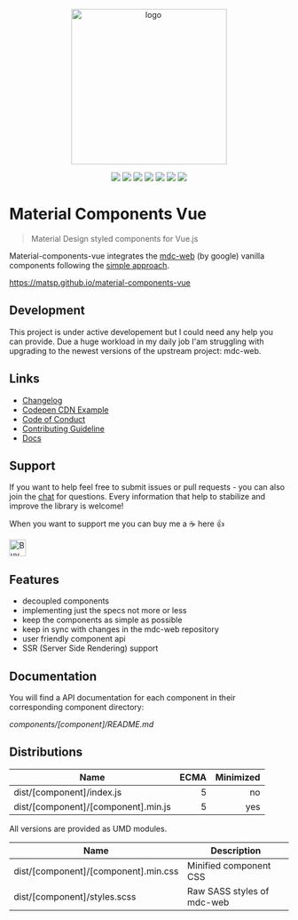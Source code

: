 <p align="center">
  <a href="https://matsp.github.io/material-components-vue" target="_blank">
    <img width="280" src="https://raw.githubusercontent.com/matsp/material-components-vue/master/docs/.vuepress/public/assets/images/mcv-hero.png" alt="logo">
  </a>
</p>

<p align="center">
  <a href="https://github.com/matsp/material-components-vue/blob/master/LICENSE"><img src="https://img.shields.io/npm/l/material-components-vue.svg"></a>
  <a href="https://www.npmjs.com/package/material-components-vue"><img src="https://img.shields.io/npm/dt/material-components-vue.svg"></a>
  <a href="https://www.npmjs.com/package/material-components-vue"><img src="https://img.shields.io/npm/v/material-components-vue.svg"></a>
  <a href="https://www.npmjs.com/package/material-components-web"><img src="https://img.shields.io/badge/mdc--web-1.0.1-green.svg"></a>
  <a href="https://travis-ci.org/matsp/material-components-vue"><img src="https://travis-ci.org/matsp/material-components-vue.svg?branch=master"></a>
  <a href="https://greenkeeper.io/"><img src="https://badges.greenkeeper.io/matsp/material-components-vue.svg"></a>
  <a href="https://discord.gg/2rXrRb5"><img src="https://img.shields.io/discord/456727669195800607.svg"></a>
</p>

# Material Components Vue

> Material Design styled components for Vue.js

Material-components-vue integrates the [mdc-web](https://github.com/material-components/material-components-web) (by google) vanilla components following the [simple approach](https://github.com/material-components/material-components-web/blob/master/docs/integrating-into-frameworks.md#the-simple-approach-wrapping-mdc-web-vanilla-components).

https://matsp.github.io/material-components-vue

## Development

This project is under active developement but I could need any help you can provide. Due a huge workload in my daily job I'am struggling with upgrading to the newest versions
of the upstream project: mdc-web.

## Links

* [Changelog](https://github.com/matsp/material-components-vue/blob/master/CHANGELOG.md)
* [Codepen CDN Example](https://codepen.io/matsp/pen/baxLOx)
* [Code of Conduct](https://github.com/matsp/material-components-vue/blob/master/CODE_OF_CONDUCT.md)
* [Contributing Guideline](https://github.com/matsp/material-components-vue/blob/master/CONTRIBUTING.md)
* [Docs](https://matsp.github.io/material-components-vue)

## Support

If you want to help feel free to submit issues or pull requests - you can also join the [chat](https://discord.gg/2rXrRb5) for questions. Every information that help to stabilize and improve the library is welcome!

When you want to support me you can buy me a :coffee: here :+1:

<a href="https://www.buymeacoffee.com/udJy54VOU" target="_blank"><img src="https://www.buymeacoffee.com/assets/img/custom_images/orange_img.png" alt="Buy Me A Coffee" style="height: 30px !important;width: auto !important;"></a>

## Features

* decoupled components
* implementing just the specs not more or less
* keep the components as simple as possible
* keep in sync with changes in the mdc-web repository
* user friendly component api
* SSR (Server Side Rendering) support

## Documentation

You will find a API documentation for each component in their corresponding component directory:

*components/[component]/README.md*

## Distributions

| Name | ECMA | Minimized |
|------|-----:|----------:|
| dist/[component]/index.js | 5 | no |
| dist/[component]/[component].min.js | 5 | yes |

All versions are provided as UMD modules.

| Name | Description |
|------|-----------|
| dist/[component]/[component].min.css | Minified component CSS |
| dist/[component]/styles.scss | Raw SASS styles of mdc-web |
